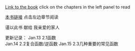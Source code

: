 [Link to the book](http://ryancheunggit.gitbooks.io/calculus-with-python/content/) click on the chapters in the left panel to read 

[本书链接](http://ryancheunggit.gitbooks.io/calculus-with-python/content/) 点击左边章节阅读

谨以此书 献给 我亲爱的家人

更新记录：
Jan.13 2.1函数  
Jan.14 2.2复合函数/逆函数
Jan.15 2.3几种重要的常见函数